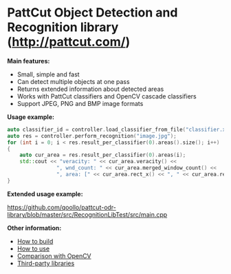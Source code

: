 # PattCut Object Detection and Recognition library (http://pattcut.com/)

**Main features:**

* Small, simple and fast
* Can detect multiple objects at one pass
* Returns extended information about detected areas
* Works with PattCut classifiers and OpenCV cascade classifiers
* Support JPEG, PNG and BMP image formats


**Usage example:**

```C++
auto classifier_id = controller.load_classifier_from_file("classifier.xml");
auto res = controller.perform_recognition("image.jpg");
for (int i = 0; i < res.result_per_classifier(0).areas().size(); i++)
{
	auto cur_area = res.result_per_classifier(0).areas(i);
	std::cout << "veracity: " << cur_area.veracity() <<
				", wnd_count: " << cur_area.merged_window_count() <<
				", area: [" << cur_area.rect_x() << ", " << cur_area.rect_y() << "; " << cur_area.rect_width() << ", " << cur_area.rect_height() << "]" << std::endl;
}
```


**Extended usage example:**

https://github.com/qoollo/pattcut-odr-library/blob/master/src/RecognitionLibTest/src/main.cpp


**Other information:**

* [How to build](https://github.com/qoollo/pattcut-odr-library/wiki/How-to-build)
* [How to use](https://github.com/qoollo/pattcut-odr-library/wiki/How-to-use)
* [Comparison with OpenCV](https://github.com/qoollo/pattcut-odr-library/wiki/Comparison-with-OpenCV)
* [Third-party libraries](https://github.com/qoollo/pattcut-odr-library/wiki/Third-party-libraries)